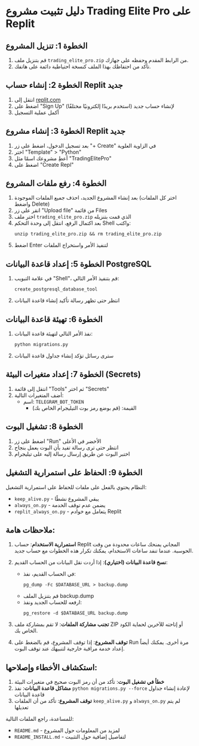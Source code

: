 # دليل تثبيت مشروع Trading Elite Pro على Replit

## الخطوة 1: تنزيل المشروع
1. قم بتنزيل ملف `trading_elite_pro.zip` من الرابط المقدم وحفظه على جهازك.
2. تأكد من احتفاظك بهذا الملف كنسخة احتياطية دائمة على هاتفك.

## الخطوة 2: إنشاء حساب Replit جديد
1. انتقل إلى [replit.com](https://replit.com)
2. اضغط على "Sign Up" لإنشاء حساب جديد (استخدم بريدًا إلكترونيًا مختلفًا)
3. أكمل عملية التسجيل

## الخطوة 3: إنشاء مشروع Replit جديد
1. بعد تسجيل الدخول، اضغط على زر "+ Create" في الزاوية العلوية
2. اختر "Template" > "Python"
3. أعطِ مشروعك اسمًا مثل "TradingElitePro"
4. اضغط على "Create Repl"

## الخطوة 4: رفع ملفات المشروع
1. بعد إنشاء المشروع الجديد، احذف جميع الملفات الموجودة (اختر كل الملفات واضغط Delete)
2. انقر على زر "Upload file" من قائمة Files
3. اختر ملف `trading_elite_pro.zip` الذي قمت بتنزيله
4. بعد اكتمال الرفع، انتقل إلى وحدة التحكم Shell واكتب:
   ```
   unzip trading_elite_pro.zip && rm trading_elite_pro.zip
   ```
5. اضغط Enter لتنفيذ الأمر واستخراج الملفات

## الخطوة 5: إعداد قاعدة البيانات PostgreSQL
1. في علامة التبويب "Shell"، قم بتنفيذ الأمر التالي:
   ```
   create_postgresql_database_tool
   ```
2. انتظر حتى تظهر رسالة تأكيد إنشاء قاعدة البيانات

## الخطوة 6: تهيئة قاعدة البيانات
1. نفذ الأمر التالي لتهيئة قاعدة البيانات:
   ```
   python migrations.py
   ```
2. سترى رسائل تؤكد إنشاء جداول قاعدة البيانات

## الخطوة 7: إعداد متغيرات البيئة (Secrets)
1. انتقل إلى قائمة "Tools" ثم اختر "Secrets"
2. أضف المتغيرات التالية:
   - اسم: `TELEGRAM_BOT_TOKEN`
     - القيمة: (قم بوضع رمز بوت التيليجرام الخاص بك)

## الخطوة 8: تشغيل البوت
1. اضغط على زر "Run" الأخضر في الأعلى
2. انتظر حتى ترى رسالة تفيد بأن البوت يعمل بنجاح
3. اختبر البوت عن طريق إرسال رسالة إليه على تيليجرام

## الخطوة 9: الحفاظ على استمرارية التشغيل
النظام يحتوي بالفعل على ملفات للحفاظ على استمرارية التشغيل:
- `keep_alive.py` - يبقي المشروع نشطًا
- `always_on.py` - يضمن عدم توقف الخدمة
- `replit_always_on.py` - يتعامل مع خوادم Replit

## ملاحظات هامة:
1. **استمرارية الاستخدام**: حساب Replit المجاني يمنحك ساعات محدودة من وقت الحوسبة. عندما تنفد ساعات الاستخدام، يمكنك تكرار هذه الخطوات مع حساب جديد.

2. **نسخ قاعدة البيانات (اختياري)**: إذا أردت نقل البيانات من الحساب القديم:
   - في الحساب القديم، نفذ:
     ```
     pg_dump -Fc $DATABASE_URL > backup.dump
     ```
   - قم بتنزيل الملف backup.dump
   - ارفعه للحساب الجديد ونفذ:
     ```
     pg_restore -d $DATABASE_URL backup.dump
     ```

3. **تجنب مشاركة الملفات**: لا تقم بمشاركة ملف ZIP أو إتاحته للآخرين لحماية الكود الخاص بك.

4. **توقف المشروع**: إذا توقف المشروع، قم بالضغط على Run مرة أخرى. يمكنك أيضاً إعداد خدمة مراقبة خارجية لتنبيهك عند توقف البوت.

## استكشاف الأخطاء وإصلاحها:
1. **خطأ في تشغيل البوت**: تأكد من أن رمز البوت صحيح في متغيرات البيئة
2. **مشاكل قاعدة البيانات**: نفذ `python migrations.py --force` لإعادة إنشاء جداول قاعدة البيانات
3. **توقف المشروع**: تأكد من أن الملفات `keep_alive.py` و `always_on.py` لم يتم تعديلها

للمساعدة، راجع الملفات التالية:
- `README.md` - لمزيد من المعلومات حول المشروع
- `README_INSTALL.md` - لتفاصيل إضافية حول التثبيت